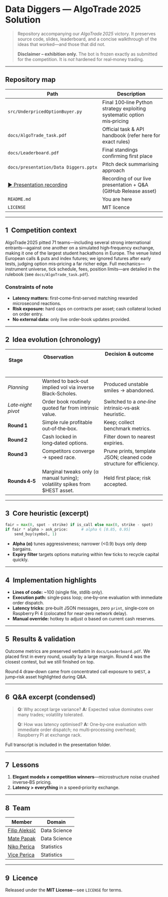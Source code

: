 # Data Diggers — AlgoTrade 2025 Solution

> Repository accompanying our *AlgoTrade 2025* victory. It preserves source code, slides, leaderboard, and a concise walkthrough of the ideas that worked—and those that did not.
>
> **Disclaimer – exhibition only.** The bot is frozen exactly as submitted for the competition. It is *not* hardened for real‑money trading.

---

## Repository map

| Path                                                           | Description                                                             |
| -------------------------------------------------------------- | ----------------------------------------------------------------------- |
| `src/UnderpricedOptionBuyer.py`                                | Final 100‑line Python strategy exploiting systematic option mis‑pricing |
| `docs/AlgoTrade_task.pdf`                                      | Official task & API handbook (refer here for exact rules)               |
| `docs/Leaderboard.pdf`                                         | Final standings confirming first place                                  |
| `docs/presentation/Data Diggers.pptx`                          | Pitch deck summarising approach                                         |
| [▶ Presentation recording](https://github.com/PapakMate/algotrade-2025-data-diggers/releases/download/v1.0.0-hackathon/Presentation_full_res.mp4) | Recording of our live presentation + Q&A (GitHub Release asset) |
| `README.md`                                                    | You are here                                                            |
| `LICENSE`                                                      | MIT licence                                                             |

---

## 1  Competition context

AlgoTrade 2025 pitted 71 teams—including several strong international entrants—against one another on a simulated high‑frequency exchange, making it one of the largest student hackathons in Europe. The venue listed European calls & puts and index futures; we ignored futures after early tests, judging option mis‑pricing a far richer edge. Full mechanics—instrument universe, tick schedule, fees, position limits—are detailed in the rulebook (see `docs/AlgoTrade_task.pdf`).

### Constraints of note

* **Latency matters:** first‑come‑first‑served matching rewarded microsecond reactions.
* **Risk exposure:** hard caps on contracts per asset; cash collateral locked on order entry.
* **No external data:** only live order‑book updates provided.

---
 
## 2  Idea evolution (chronology)

| Stage              | Observation                                                                  | Decision & outcome                                                                                            |
| ------------------ | ---------------------------------------------------------------------------- | ------------------------------------------------------------------------------------------------------------- |
| *Planning*         | Wanted to back‑out implied vol via inverse Black‑Scholes.                    | Produced unstable smiles → abandoned.                                                                         |
| *Late‑night pivot* | Order book routinely quoted far from intrinsic value.                        | Switched to a *one‑line* intrinsic‑vs‑ask heuristic.                                                          |
| **Round 1**        | Simple rule profitable out‑of‑the‑box.                                       | Keep; collect benchmark metrics.                                                                              |
| **Round 2**        | Cash locked in long‑dated options.                                           | Filter down to nearest expiries.                                                                              |
| **Round 3**        | Competitors converge → speed race.                                           | Prune prints, template JSON; cleaned code structure for efficiency.                     |
| **Rounds 4‑5**     | Marginal tweaks only (α manual tuning); volatility spikes from \$HEST asset. | Held first place; risk accepted.                                                                              |

---

## 3  Core heuristic (excerpt)

```python
fair = max(0, spot - strike) if is_call else max(0, strike - spot)
if fair * alpha > ask_price:      # alpha ∈ [0.85, 0.95]
    send_buy(symbol, 1)
```

* **Alpha (α)** tunes aggressiveness; narrower (<0.9) buys only deep bargains.
* **Expiry filter** targets options maturing within few ticks to recycle capital quickly.

---

## 4  Implementation highlights

* **Lines of code:** \~100 (single file, stdlib only).
* **Execution path:** single‑pass loop; one‑by‑one evaluation with immediate order dispatch.
* **Latency tricks:** pre‑built JSON messages, zero `print`, single‑core on Raspberry Pi 4 (colocated for near‑zero network delay).
* **Manual override:** hotkey to adjust α based on current cash reserves.

---

## 5  Results & validation

Outcome metrics are preserved verbatim in `docs/Leaderboard.pdf`. We placed first in every round, usually by a large margin. Round 4 was the closest contest, but we still finished on top.

Round 4 draw‑down came from concentrated call exposure to `$HEST`, a jump‑risk asset highlighted during Q\&A.

---

## 6  Q\&A excerpt (condensed)

> **Q:** Why accept large variance?
> **A:** Expected value dominates over many trades; volatility tolerated.
>
> **Q:** How was latency optimised?
> **A:** One‑by‑one evaluation with immediate order dispatch; no multi‑processing overhead; Raspberry Pi at exchange rack.

Full transcript is included in the presentation folder.

---

## 7  Lessons

1. **Elegant models ≠ competition winners**—microstructure noise crushed inverse‑BS pricing.
2. **Latency > everything** in a speed‑priority exchange.

---

## 8  Team

| Member                                                     | Domain       |
| ---------------------------------------------------------- | ------------ |
| [Filip Aleksić](https://www.linkedin.com/in/aleksicfilip) | Data Science |
| [Mate Papak](https://www.linkedin.com/in/papakmate)       | Data Science |
| [Niko Perica](https://www.linkedin.com/in/niko-perica-ba373a197)     | Statistics   |
| [Vice Perica](https://www.linkedin.com/in/vice-perica-a66616163)     | Statistics   |

---

## 9  Licence

Released under the **MIT License**—see `LICENSE` for terms.

